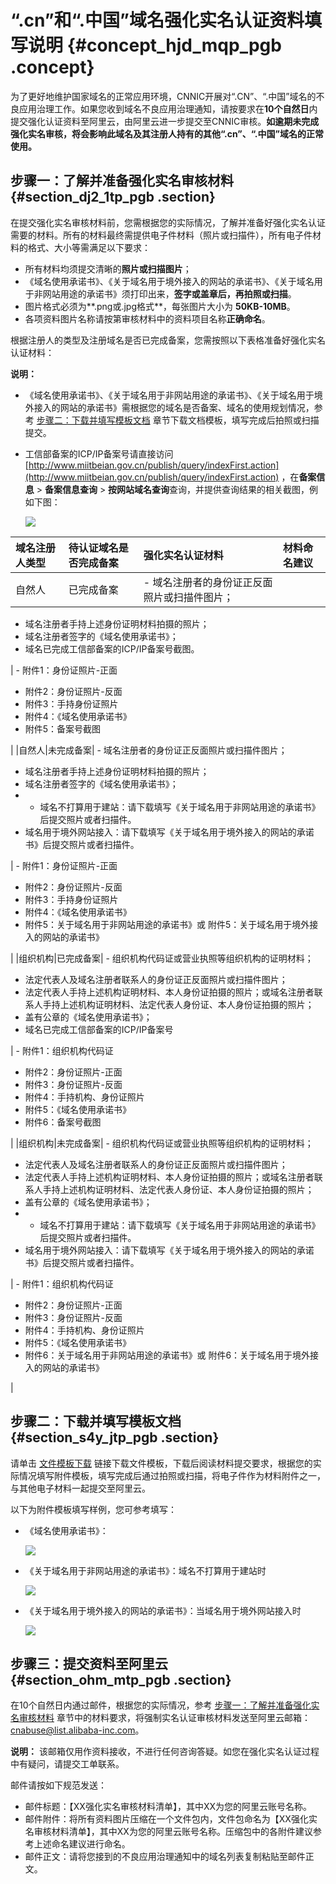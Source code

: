 # “.cn”和“.中国”域名强化实名认证资料填写说明 {#concept_hjd_mqp_pgb .concept}

为了更好地维护国家域名的正常应用环境，CNNIC开展对“.CN”、“.中国”域名的不良应用治理工作。如果您收到域名不良应用治理通知，请按要求在**10个自然日**内提交强化认证资料至阿里云，由阿里云进一步提交至CNNIC审核。**如逾期未完成强化实名审核，将会影响此域名及其注册人持有的其他“.cn”、“.中国”域名的正常使用。**

## 步骤一：了解并准备强化实名审核材料 {#section_dj2_1tp_pgb .section}

在提交强化实名审核材料前，您需根据您的实际情况，了解并准备好强化实名认证需要的材料。所有的材料最终需提供电子件材料（照片或扫描件），所有电子件材料的格式、大小等需满足以下要求：

-   所有材料均须提交清晰的**照片或扫描图片**；
-   《域名使用承诺书》、《关于域名用于境外接入的网站的承诺书》、《关于域名用于非网站用途的承诺书》须打印出来，**签字或盖章后，再拍照或扫描**。
-   图片格式必须为**.png或.jpg格式**，每张图片大小为 **50KB-10MB**。
-   各项资料图片名称请按第审核材料中的资料项目名称**正确命名**。

根据注册人的类型及注册域名是否已完成备案，您需按照以下表格准备好强化实名认证材料：

**说明：** 

-   《域名使用承诺书》、《关于域名用于非网站用途的承诺书》、《关于域名用于境外接入的网站的承诺书》需根据您的域名是否备案、域名的使用规划情况，参考 [步骤二：下载并填写模板文档](#section_s4y_jtp_pgb) 章节下载文档模板，填写完成后拍照或扫描提交。
-   工信部备案的ICP/IP备案号请直接访问[http://www.miitbeian.gov.cn/publish/query/indexFirst.action](http://www.miitbeian.gov.cn/publish/query/indexFirst.action) ，在**备案信息** \> **备案信息查询** \> **按网站域名查询**查询，并提供查询结果的相关截图，例如下图：

    ![](http://static-aliyun-doc.oss-cn-hangzhou.aliyuncs.com/assets/img/122294/154884254138286_zh-CN.png)


|域名注册人类型|待认证域名是否完成备案|强化实名认证材料|材料命名建议|
|:------|:----------|:-------|:-----|
|自然人|已完成备案| -   域名注册者的身份证正反面照片或扫描件图片；
-   域名注册者手持上述身份证明材料拍摄的照片；
-   域名注册者签字的《域名使用承诺书》；
-   域名已完成工信部备案的ICP/IP备案号截图。

 | -   附件1：身份证照片-正面
-   附件2：身份证照片-反面
-   附件3：手持身份证照片
-   附件4：《域名使用承诺书》
-   附件5：备案号截图

 |
|自然人|未完成备案| -   域名注册者的身份证正反面照片或扫描件图片；
-   域名注册者手持上述身份证明材料拍摄的照片；
-   域名注册者签字的《域名使用承诺书》；
-   -   域名不打算用于建站：请下载填写《关于域名用于非网站用途的承诺书》后提交照片或者扫描件。
-   域名用于境外网站接入：请下载填写《关于域名用于境外接入的网站的承诺书》后提交照片或者扫描件。

 | -   附件1：身份证照片-正面
-   附件2：身份证照片-反面
-   附件3：手持身份证照片
-   附件4：《域名使用承诺书》
-   附件5：关于域名用于非网站用途的承诺书》或 附件5：关于域名用于境外接入的网站的承诺书》

 |
|组织机构|已完成备案| -   组织机构代码证或营业执照等组织机构的证明材料；
-   法定代表人及域名注册者联系人的身份证正反面照片或扫描件图片；
-   法定代表人手持上述机构证明材料、本人身份证拍摄的照片；或域名注册者联系人手持上述机构证明材料、法定代表人身份证、本人身份证拍摄的照片；
-   盖有公章的《域名使用承诺书》；
-   域名已完成工信部备案的ICP/IP备案号

 | -   附件1：组织机构代码证
-   附件2：身份证照片-正面
-   附件3：身份证照片-反面
-   附件4：手持机构、身份证照片
-   附件5：《域名使用承诺书》
-   附件6：备案号截图

 |
|组织机构|未完成备案| -   组织机构代码证或营业执照等组织机构的证明材料；
-   法定代表人及域名注册者联系人的身份证正反面照片或扫描件图片；
-   法定代表人手持上述机构证明材料、本人身份证拍摄的照片；或域名注册者联系人手持上述机构证明材料、法定代表人身份证、本人身份证拍摄的照片；
-   盖有公章的《域名使用承诺书》；
-   -   域名不打算用于建站：请下载填写《关于域名用于非网站用途的承诺书》后提交照片或者扫描件。
-   域名用于境外网站接入：请下载填写《关于域名用于境外接入的网站的承诺书》后提交照片或者扫描件。

 | -   附件1：组织机构代码证
-   附件2：身份证照片-正面
-   附件3：身份证照片-反面
-   附件4：手持机构、身份证照片
-   附件5：《域名使用承诺书》
-   附件6：关于域名用于非网站用途的承诺书》或 附件6：关于域名用于境外接入的网站的承诺书》

 |

## 步骤二：下载并填写模板文档 {#section_s4y_jtp_pgb .section}

请单击 [文件模板下载](https://files.alicdn.com/tpsservice/79432f6b69ee948f910379ab764c0cb1.doc) 链接下载文件模板，下载后阅读材料提交要求，根据您的实际情况填写附件模板，填写完成后通过拍照或扫描，将电子件作为材料附件之一，与其他电子材料一起提交至阿里云。

以下为附件模板填写样例，您可参考填写：

-   《域名使用承诺书》：

    ![](http://static-aliyun-doc.oss-cn-hangzhou.aliyuncs.com/assets/img/122294/154884254138281_zh-CN.png)

-   《关于域名用于非网站用途的承诺书》：域名不打算用于建站时

    ![](http://static-aliyun-doc.oss-cn-hangzhou.aliyuncs.com/assets/img/122294/154884254138284_zh-CN.png)

-   《关于域名用于境外接入的网站的承诺书》：当域名用于境外网站接入时

    ![](http://static-aliyun-doc.oss-cn-hangzhou.aliyuncs.com/assets/img/122294/154884254138283_zh-CN.png)


## 步骤三：提交资料至阿里云 {#section_ohm_mtp_pgb .section}

在10个自然日内通过邮件，根据您的实际情况，参考 [步骤一：了解并准备强化实名审核材料](#section_dj2_1tp_pgb) 章节中的材料要求，将强制实名认证审核材料发送至阿里云邮箱：cnabuse@list.alibaba-inc.com。

**说明：** 该邮箱仅用作资料接收，不进行任何咨询答疑。如您在强化实名认证过程中有疑问，请提交工单联系。

邮件请按如下规范发送：

-   邮件标题：【XX强化实名审核材料清单】，其中XX为您的阿里云账号名称。
-   邮件附件：将所有资料图片压缩在一个文件包内，文件包命名为【XX强化实名审核材料清单】，其中XX为您的阿里云账号名称。压缩包中的各附件建议参考上述命名建议进行命名。
-   邮件正文：请将您接到的不良应用治理通知中的域名列表复制粘贴至邮件正文。

